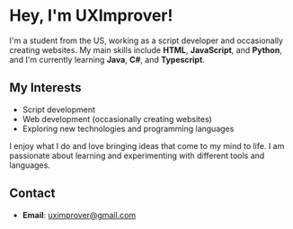 # Hey, I'm UXImprover!

I'm a student from the US, working as a script developer and occasionally creating websites. My main skills include **HTML**, **JavaScript**, and **Python**, and I'm currently learning **Java**, **C#**, and **Typescript**.

## My Interests
- Script development
- Web development (occasionally creating websites)
- Exploring new technologies and programming languages

I enjoy what I do and love bringing ideas that come to my mind to life. I am passionate about learning and experimenting with different tools and languages.

## Contact
- **Email**: [uximprover@gmail.com](mailto:uximprover@gmail.com)
